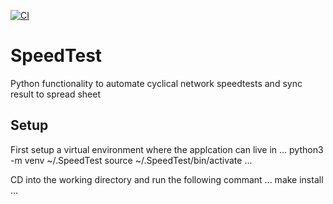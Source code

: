 [![CI](https://github.com/floroe1988/SpeedTest/actions/workflows/main.yml/badge.svg)](https://github.com/floroe1988/SpeedTest/actions/workflows/main.yml)

# SpeedTest
Python functionality to automate cyclical network speedtests and sync result to spread sheet

## Setup
First setup a virtual environment where the applcation can live in
...
python3 -m venv ~/.SpeedTest
source ~/.SpeedTest/bin/activate
...

CD into the working directory and run the following commant
...
make install
...
